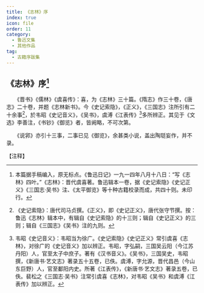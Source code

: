 ```yaml
---
title: 《志林》序
index: true
icon: file
order: 11
category:
  - 鲁迅文集
  - 其他作品
tag:  
  - 古籍序跋集
---
```


## 《志林》序[^1]

　　《晋书》《儒林》《虞喜传》：喜，为《志林》三十篇。《隋志》作三十卷，《唐志》二十卷，并题《志林新书》。今《史记索隐》，《正义》，《三国志》注所引有二十余事[^2]，於韦昭《史记音义》，《吴书》，虞溥《江表传》[^3]多所辨正。其见于《文选》李善注，《书钞》《御览》者，皆阙略，不可次第。

　　《说郛》亦引十三事，二事已见《御览》，余甚类小说，盖出陶珽妄作，并不录。

【注释】

[^1]: 本篇据手稿编入，原无标点。《鲁迅日记》一九一四年八月十八日：“写《志林》四叶。”《志林》：晋代虞喜著。鲁迅辑本一卷，据《史记索隐》《史记正义》《三国志·吴书》注、《太平御览》等十种古籍校录而成，共四十则。未印行。

[^2]: 《史记索隐》：唐代司马贞撰。《正义》，即《史记正义》，唐代张守节撰。按：鲁迅《志林》辑本中，有辑自《史记索隐》的十三则；辑自《史记正义》的三则；辑自《三国志》《吴书》注的九则。

[^3]: 韦昭《史记音义》：韦昭当为徐广。《史记索隐》《史记正义》常引虞喜《志林》，对徐广的《史记音义》加以辨正。韦昭，字弘嗣，三国吴云阳（今江苏丹阳）人，官至太子中庶子。著有《汉书音义》。《吴书》，三国吴史，韦昭撰，《新唐书·艺文志》著录五十五卷，已佚。虞溥，字允源，晋代昌邑（今山东巨野）人，官至鄱阳内史。所著《江表传》，《新唐书·艺文志》著录五卷，已佚。裴松之《三国志·吴书》注常引虞喜《志林》，对韦昭《吴书》和虞溥《江表传》加以辨正。

